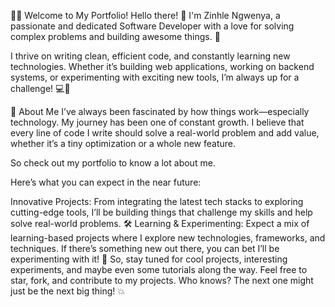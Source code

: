 👨‍💻 Welcome to My Portfolio!
Hello there! 👋 I'm Zinhle Ngwenya, a passionate and dedicated Software Developer with a love for solving complex problems and building awesome things. 🚀

I thrive on writing clean, efficient code, and constantly learning new technologies. Whether it’s building web applications, working on backend systems, or experimenting with exciting new tools, I’m always up for a challenge! 💻🔧

🌟 About Me
I’ve always been fascinated by how things work—especially technology. My journey has been one of constant growth. I believe that every line of code I write should solve a real-world problem and add value, whether it’s a tiny optimization or a whole new feature.

So check out my portfolio to know a lot about me.

Here’s what you can expect in the near future:

Innovative Projects: From integrating the latest tech stacks to exploring cutting-edge tools, I’ll be building things that challenge my skills and help solve real-world problems. 🛠️
Learning & Experimenting: Expect a mix of learning-based projects where I explore new technologies, frameworks, and techniques. If there’s something new out there, you can bet I’ll be experimenting with it! 🚀
So, stay tuned for cool projects, interesting experiments, and maybe even some tutorials along the way. Feel free to star, fork, and contribute to my projects. Who knows? The next one might just be the next big thing! 💥
